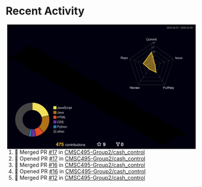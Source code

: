 # Recent Activity

<!-- Summary -->
<a href="/METRICS.md">
<img align="right" width="500" alt="Profile data, generated with yoshi389111/github-profile-3d-contrib" src="./profile-3d-contrib/profile-night-rainbow.svg"/>
</a>

<!--START_SECTION:activity-->
1. 🎉 Merged PR [#17](https://github.com/CMSC495-Group2/cash_control/pull/17) in [CMSC495-Group2/cash_control](https://github.com/CMSC495-Group2/cash_control)
2. 💪 Opened PR [#17](https://github.com/CMSC495-Group2/cash_control/pull/17) in [CMSC495-Group2/cash_control](https://github.com/CMSC495-Group2/cash_control)
3. 🎉 Merged PR [#16](https://github.com/CMSC495-Group2/cash_control/pull/16) in [CMSC495-Group2/cash_control](https://github.com/CMSC495-Group2/cash_control)
4. 💪 Opened PR [#16](https://github.com/CMSC495-Group2/cash_control/pull/16) in [CMSC495-Group2/cash_control](https://github.com/CMSC495-Group2/cash_control)
5. 🎉 Merged PR [#12](https://github.com/CMSC495-Group2/cash_control/pull/12) in [CMSC495-Group2/cash_control](https://github.com/CMSC495-Group2/cash_control)
<!--END_SECTION:activity-->
